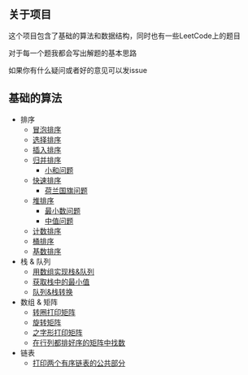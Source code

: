 ## 关于项目  
这个项目包含了基础的算法和数据结构，同时也有一些LeetCode上的题目

对于每一个题我都会写出解题的基本思路

如果你有什么疑问或者好的意见可以发issue


## 基础的算法
- 排序
    - [冒泡排序](https://github.com/whyalwaysmea/Java-Algorithm/blob/master/sort/BubbleSort.md)    
    - [选择排序](https://github.com/whyalwaysmea/Java-Algorithm/blob/master/sort/SelectionSort.md)     
    - [插入排序](https://github.com/whyalwaysmea/Java-Algorithm/blob/master/sort/InsertionSort.md)    
    - [归并排序](https://github.com/whyalwaysmea/Java-Algorithm/blob/master/sort/MergeSort.md)    
        - [小和问题](https://github.com/whyalwaysmea/Java-Algorithm/blob/master/sort/SmallSum.md)         
    - [快速排序](https://github.com/whyalwaysmea/Java-Algorithm/blob/master/sort/QuickSort.md)   
        - [荷兰国旗问题](https://github.com/whyalwaysmea/Java-Algorithm/blob/master/sort/NetherlandsSort.md)    
    - [堆排序](https://github.com/whyalwaysmea/Java-Algorithm/blob/master/sort/HeapSort.md)    
        - [最小数问题](https://github.com/whyalwaysmea/Java-Algorithm/blob/master/sort/LargestNumber.md)   
        - [中值问题](https://github.com/whyalwaysmea/Java-Algorithm/blob/master/sort/MedianValue.md)   
    - [计数排序](https://github.com/whyalwaysmea/Java-Algorithm/blob/master/sort/CountingSort.md)       
    - [桶排序](https://github.com/whyalwaysmea/Java-Algorithm/blob/master/sort/BucketSort.md)       
    - [基数排序](https://github.com/whyalwaysmea/Java-Algorithm/blob/master/sort/RadixSort.md)      
- 栈 & 队列 
    - [用数组实现栈&队列](https://github.com/whyalwaysmea/Java-Algorithm/blob/master/stacks%26queue/ArrayToStacks%26Queue.md)      
    - [获取栈中的最小值](https://github.com/whyalwaysmea/Java-Algorithm/blob/master/stacks%26queue/getMinValueOfStack.md)
    - [队列&栈转换](https://github.com/whyalwaysmea/Java-Algorithm/blob/master/stacks%26queue/StackAndQueueConvert.md)  
- 数组 & 矩阵
    - [转圈打印矩阵](https://github.com/whyalwaysmea/Java-Algorithm/blob/master/array%26matrix/PrintMatrixSpiralOrder.md)      
    - [旋转矩阵](https://github.com/whyalwaysmea/Java-Algorithm/blob/master/array%26matrix/RotateMatrix.md)  
    - [之字形打印矩阵](https://github.com/whyalwaysmea/Java-Algorithm/blob/master/array%26matrix/ZigZagPrintMatrix.md)    
    - [在行列都排好序的矩阵中找数](https://github.com/whyalwaysmea/Java-Algorithm/blob/master/array%26matrix/FindNumInSortedMatrix.md)    
- 链表  
    - [打印两个有序链表的公共部分](https://github.com/whyalwaysmea/Java-Algorithm/blob/master/LinkedList/PrintCommonPart.md)      

    
